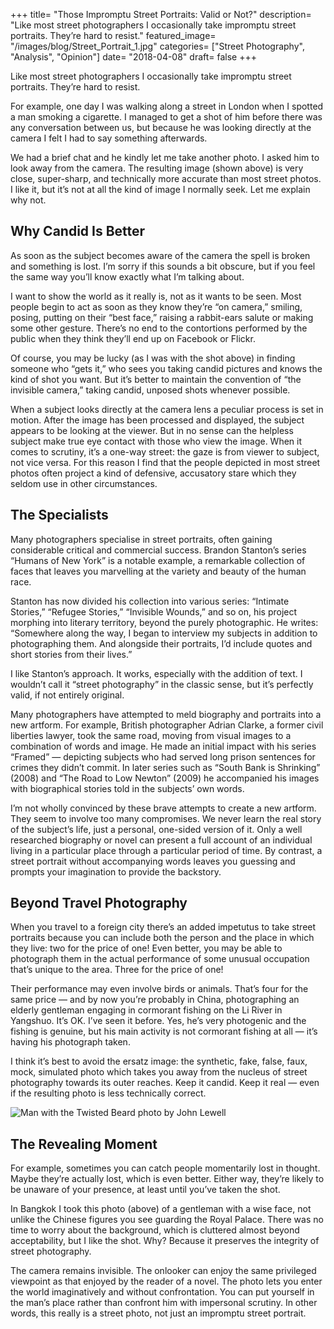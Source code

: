 +++
title= "Those Impromptu Street Portraits: Valid or Not?"
description= "Like most street photographers I occasionally take impromptu street portraits. They’re hard to resist."
featured_image= "/images/blog/Street_Portrait_1.jpg"
categories= ["Street Photography", "Analysis", "Opinion"]
date= "2018-04-08"
draft= false
+++

Like most street photographers I occasionally take impromptu street portraits. They’re hard to resist.

For example, one day I was walking along a street in London when I spotted a man smoking a cigarette. I managed to get a shot of him before there was any conversation between us, but because he was looking directly at the camera I felt I had to say something afterwards.

We had a brief chat and he kindly let me take another photo. I asked him to look away from the camera. The resulting image (shown above) is very close, super-sharp, and technically more accurate than most street photos. I like it, but it’s not at all the kind of image I normally seek. Let me explain why not.

## Why Candid Is Better

As soon as the subject becomes aware of the camera the spell is broken and something is lost. I’m sorry if this sounds a bit obscure, but if you feel the same way you’ll know exactly what I’m talking about.

I want to show the world as it really is, not as it wants to be seen. Most people begin to act as soon as they know they’re “on camera,” smiling, posing, putting on their “best face,” raising a rabbit-ears salute or making some other gesture. There’s no end to the contortions performed by the public when they think they’ll end up on Facebook or Flickr.

Of course, you may be lucky (as I was with the shot above) in finding someone who “gets it,” who sees you taking candid pictures and knows the kind of shot you want. But it’s better to maintain the convention of “the invisible camera,” taking candid, unposed shots whenever possible.

When a subject looks directly at the camera lens a peculiar process is set in motion. After the image has been processed and displayed, the subject appears to be looking at the viewer. But in no sense can the helpless subject make true eye contact with those who view the image. When it comes to scrutiny, it’s a one-way street: the gaze is from viewer to subject, not vice versa. For this reason I find that the people depicted in most street photos often project a kind of defensive, accusatory stare which they seldom use in other circumstances.

## The Specialists

Many photographers specialise in street portraits, often gaining considerable critical and commercial success. Brandon Stanton’s series “Humans of New York” is a notable example, a remarkable collection of faces that leaves you marvelling at the variety and beauty of the human race.

Stanton has now divided his collection into various series: “Intimate Stories,” “Refugee Stories,” “Invisible Wounds,” and so on, his project morphing into literary territory, beyond the purely photographic. He writes: “Somewhere along the way, I began to interview my subjects in addition to photographing them. And alongside their portraits, I’d include quotes and short stories from their lives.”

I like Stanton’s approach. It works, especially with the addition of text. I wouldn’t call it “street photography” in the classic sense, but it’s perfectly valid, if not entirely original.

Many photographers have attempted to meld biography and portraits into a new artform. For example, British photographer Adrian Clarke, a former civil liberties lawyer, took the same road, moving from visual images to a combination of words and image. He made an initial impact with his series “Framed” — depicting subjects who had served long prison sentences for crimes they didn’t commit. In later series such as “South Bank is Shrinking” (2008) and “The Road to Low Newton” (2009) he accompanied his images with biographical stories told in the subjects’ own words.

I’m not wholly convinced by these brave attempts to create a new artform. They seem to involve too many compromises. We never learn the real story of the subject’s life, just a personal, one-sided version of it. Only a well researched biography or novel can present a full account of an individual living in a particular place through a particular period of time. By contrast, a street portrait without accompanying words leaves you guessing and prompts your imagination to provide the backstory.

## Beyond Travel Photography

When you travel to a foreign city there’s an added impetutus to take street portraits because you can include both the person and the place in which they live: two for the price of one! Even better, you may be able to photograph them in the actual performance of some unusual occupation that’s unique to the area. Three for the price of one!

Their performance may even involve birds or animals. That’s four for the same price — and by now you’re probably in China, photographing an elderly gentleman engaging in cormorant fishing on the Li River in Yangshuo. It’s OK. I’ve seen it before. Yes, he’s very photogenic and the fishing is genuine, but his main activity is not cormorant fishing at all — it’s having his photograph taken.

I think it’s best to avoid the ersatz image: the synthetic, fake, false, faux, mock, simulated photo which takes you away from the nucleus of street photography towards its outer reaches. Keep it candid. Keep it real — even if the resulting photo is less technically correct.

<img class="lazyload" data-src="/images/blog/Man_with_a_Twisted_Beard.jpg" alt="Man with the Twisted Beard photo by John Lewell">

## The Revealing Moment

For example, sometimes you can catch people momentarily lost in thought. Maybe they’re actually lost, which is even better. Either way, they’re likely to be unaware of your presence, at least until you’ve taken the shot.

In Bangkok I took this photo (above) of a gentleman with a wise face, not unlike the Chinese figures you see guarding the Royal Palace. There was no time to worry about the background, which is cluttered almost beyond acceptability, but I like the shot. Why? Because it preserves the integrity of street photography.

The camera remains invisible. The onlooker can enjoy the same privileged viewpoint as that enjoyed by the reader of a novel. The photo lets you enter the world imaginatively and without confrontation. You can put yourself in the man’s place rather than confront him with impersonal scrutiny. In other words, this really is a street photo, not just an impromptu street portrait.